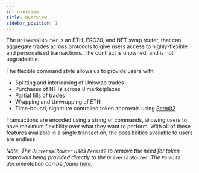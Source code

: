 ```yaml
---
id: overview
title: Overview
sidebar_position: 1
---
```


The `UniversalRouter` is an ETH, ERC20, and NFT swap router, that can aggregate trades across protocols to give users access to highly-flexible and personalised transactions. The contract is unowned, and is not upgradeable.

The flexible command style allows us to provide users with:

- Splitting and interleaving of Uniswap trades
- Purchases of NFTs across 8 marketplaces
- Partial fills of trades
- Wrapping and Unwrapping of ETH
- Time-bound, signature controlled token approvals using [Permit2](../permit2/overview.md)

Transactions are encoded using a string of commands, allowing users to have maximum flexibility over what they want to perform. With all of these features available in a single transaction, the possibilities available to users are endless.

_Note: The `UniversalRouter` uses `Permit2` to remove the need for token approvals being provided directly to the `UniversalRouter`. The `Permit2` documentation can be found [here](../permit2/overview.md)._
